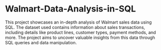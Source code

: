 # Walmart-Data-Analysis-in-SQL
This project showcases an in-depth analysis of Walmart sales data using SQL. The dataset used contains information about sales transactions, including details like product lines, customer types, payment methods, and more. The project aims to uncover valuable insights from this data through SQL queries and data manipulation.
